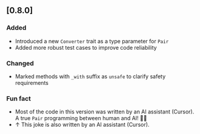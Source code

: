 ## [0.8.0]

### Added
- Introduced a new `Converter` trait as a type parameter for `Pair`
- Added more robust test cases to improve code reliability

### Changed
- Marked methods with `_with` suffix as `unsafe` to clarify safety requirements

### Fun fact
- Most of the code in this version was written by an AI assistant (Cursor). A true `Pair` programming between human and AI! 🤖✨
- ↑ This joke is also written by an AI assistant (Cursor).